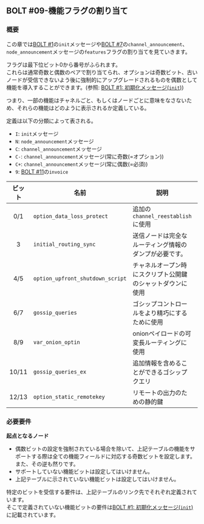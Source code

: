 ## BOLT #09-機能フラグの割り当て

### 概要

この章では[BOLT #1](01.md)の`init`メッセージや[BOLT #7](07.md)の`channel_announcement`、`node_announcement`メッセージの`features`フラグの割り当てを見ていきます。  

フラグは最下位ビット0から番号がふられます。  
これらは通常奇数と偶数のペアで割り当てられ、オプションは奇数ビット、古いノードが受信できないよう後に強制的にアップグレードされるものを偶数として機能を導入することができます。(参照: [BOLT #1: 初期化メッセージ(`init`)](01.md#初期化メッセージ(`init`)))  

つまり、一部の機能はチャネルごと、もしくはノードごとに意味をなさないため、それらの機能はどのように表示されるか定義している。  

定義は以下の分類によって表される。  

- `I`: `init`メッセージ  
- `N`: `node_announcement`メッセージ  
- `C`: `channel_announcement`メッセージ  
- `C-`: `channel_announcement`メッセージ(常に奇数(=オプション))  
- `C+`: `channel_announcement`メッセージ(常に偶数(=必須))  
- `9`: [BOLT #11](11.md)の`invoice`  

|ビット |名前   |説明   |分類   |リンク |
|:-:     |---    |---    |---    |---    |
|0/1     |`option_data_loss_protect`         |追加の`channel_reestablish`に使用   |IN   |[BOLT #2](02.md)   |
|3       |`initial_routing_sync`             |送信ノードは完全なルーティング情報のダンプが必要です。   |I   |[BOLT #7](07.md)   |
|4/5     |`option_upfront_shutdown_script`   |チャネルオープン時にスクリプト公開鍵のシャットダウンに使用   |IN   |[BOLT #2](02.md)   |
|6/7     |`gossip_queries`                   |ゴシップコントロールをより精巧にするために使用   |IN   |[BOLT #7](07.md)   |
|8/9     |`var_onion_optin`                  |onionペイロードの可変長ルーティングに使用   |IN   |[BOLT #4](04.md)   |
|10/11   |`gossip_queries_ex`                |追加情報を含めることができるゴシップクエリ   |IN   |[BOLT #7](07.md)   |
|12/13   |`option_static_remotekey`          |リモートの出力のための静的鍵   |IN   |[BOLT #3](03.md)   |

### 必要要件

**起点となるノード**

- 偶数ビットの設定を強制されている場合を除いて、上記テーブルの機能をサポートする際は全ての機能フィールドに対応する奇数ビットを設定します。また、その逆も然りです。  
- サポートしていない機能ビットは設定してはいけません。  
- 上記テーブルに示されていない機能ビットは設定してはいけません。  

特定のビットを受信する要件は、上記テーブルのリンク先でそれぞれ定義されています。  
そこで定義されていない機能ビットの要件は[BOLT #1: 初期化メッセージ(`init`)](01.md#初期化メッセージ(`init`))に記載されています。